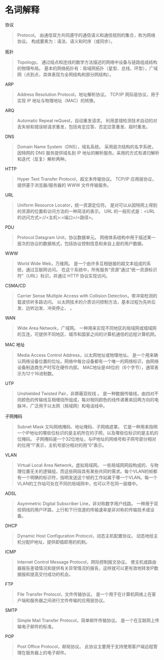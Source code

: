 # 名词解释

协议

> Protocol。
> 由通信双方共同遵守的通信语义和通信规则的集合，称为网络协议。
> 构成要素为：语法、语义和时序（或同步）。

拓扑

> Topology。
> 通过结点和连线的数学方法描述的网络中设备与链路组成结构的物理布局。
> 基本的网络拓扑有：局域网拓扑（星型、总线、环型），广域网（点到点，具体表现为全网结构和部分网结构）。

ARP

> Address Resolution Protocol，地址解析协议。
> TCP/IP 网际层协议，用于实现 IP 地址与物理地址（MAC）的转换。

ARQ

> Automatic Repeat reQuest，自动重发请求。
> 利用差错检测技术自动的对丢失帧和错误帧请求重发，包括肯定应答、否定应答重发、超时重发。

DNS

> Domain Name System（DNS），域名系统。
> 采用层次结构的名字系统，因特网的 DNS 服务提供域名到 IP 地址的解析服务。采用的方式有递归解析和迭代（反复）解析两种。

HTTP

> Hyper Text Transfer Protocol，超文本传输协议。
> TCP/IP 应用层协议，提供基于浏览器/服务器的 WWW 文件传输服务。

URL

> Uniform Resource Locator，统一资源定位符。
> 是对可以从因特网上得到的资源的位置和访问方法的一种简洁的表示。
> URL 的一般形式是：<URL 的访问方式>://<主机>:<端口>/<路径>。

PDU

> Protocol Datagram Unit，协议数据单元。
> 网络体系结构中用于描述某一层次的协议的数据格式，包括协议控制信息和来自上层的用户数据。

WWW

> World Wide Web，万维网。
> 是一个由许多互相链接的超文本组成的系统，通过互联网访问。
> 在这个系统中，所有服务“资源”通过“统一资源标识符”（URL）标识，并通过 HTTP 协议实现访问。

CSMA/CD

> Carrier Sense Multiple Access with Collision Detection，带冲突检测的载波侦听多路访问。
> 以太网技术的介质访问控制方法，基本过程为先听后发、边听边发、冲突停止、 。

WAN

> Wide Area Network，广域网。
> 一种用来实现不同地区的局域网或城域网的互连，可提供不同地区、城市和国家之间的计算机通信的远程计算机网。

MAC 地址

> Media Access Control Address，以太网地址或物理地址。
> 是一个用来确认网络设备位置的位址。网络中每台设备都有一个唯一的网络标识，由网络设备制造商生产时写在硬件内部。
> MAC地址是48位的（6个字节），通常表示为12个16进制数。

UTP

> Unshielded Twisted Pair，非屏蔽双绞线 。
> 是一种数据传输线，由四对不同颜色的传输线互相缠绕所组成，每对相同颜色的线传递著来回两方向的电脉冲，广泛用于以太网（局域网）和电话线中。

子网掩码

> Subnet Mask 又叫网络掩码、地址掩码、子网络遮罩。
> 它是一种用来指明一个IP地址的哪些位标识的是主机所在的子网，以及哪些位标识的是主机的位掩码。
> 子网掩码是一个32位地址，与IP地址的网络号和子网号部分相对的位用“1”表示，主机号部分相对的用“0”表示。

VLAN

> Virtual Local Area Network，虚拟局域网。
> 一些局域网网段构成的、与物理位置无关的逻辑组，而这些网段具有某些共同的需求。每个VLAN的帧都有一个明确的标识符，指明发送这个帧的工作站属于哪一个VLAN。每一个VLAN的工作站可处在不同的局域网中，也可以不在同一层楼中。

ADSL

> Asymmetric Digital Subscriber Line，非对称数字用户线路。
> 一种用于双绞铜线的用户环路，上行和下行信道的传输速率是非对称的传输技术或设备。

DHCP

> Dynamic Host Configuration Protocol，动态主机配置协议。
> 动态地给主机分配IP地址，提供即插即用的机制。

ICMP

> Internet Control Message Protocol，网际控制报文协议。
> 使主机或路由器报告差错情况和提供有关异常情况的报告，这样就可以更有效地转发IP数据报和提高交付成功的机会。

FTP

> File Transfer Protocol，文件传输协议。
> 是一个用于在计算机网络上在客户端和服务器之间进行文件传输的应用层协议。

SMTP

> Simple Mail Transfer Protocol，简单邮件传输协议。
> 是一个在互联网上传输电子邮件的标准。

POP

> Post Office Protocol，邮局协议。
> 此协议主要用于支持使用客户端远程管理在服务器上的电子邮件。
